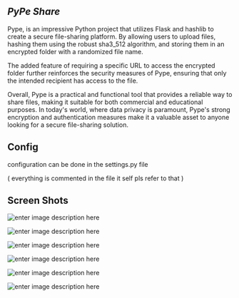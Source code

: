 
## ***PyPe Share***

  
  

Pype, is an impressive Python project that utilizes Flask and hashlib to create a secure file-sharing platform. By allowing users to upload files, hashing them using the robust sha3_512 algorithm, and storing them in an encrypted folder with a randomized file name.

  

The added feature of requiring a specific URL to access the encrypted folder further reinforces the security measures of Pype, ensuring that only the intended recipient has access to the file.

  

Overall, Pype is a practical and functional tool that provides a reliable way to share files, making it suitable for both commercial and educational purposes. In today's world, where data privacy is paramount, Pype's strong encryption and authentication measures make it a valuable asset to anyone looking for a secure file-sharing solution.

  

  

## Config

  

configuration can be done in the settings.py file

( everything is commented in the file it self pls refer to that )

  
  
  

## Screen Shots

  

![enter image description here](https://media.discordapp.net/attachments/1097082812777103471/1098518204474720256/2023-04-20_13_28_33-main.py_-_learning_code_-_Visual_Studio_Code.png)

![enter image description here](https://media.discordapp.net/attachments/1097082812777103471/1098518387954561054/image.png?width=920&height=498)

![enter image description here](https://media.discordapp.net/attachments/1097082812777103471/1098518739269460078/image.png?width=925&height=498)

  

![enter image description here](https://media.discordapp.net/attachments/1097082812777103471/1098519046930055199/image.png)

  

![enter image description here](https://media.discordapp.net/attachments/1097082812777103471/1098519752051281950/image.png?width=1025&height=494)

  

![enter image description here](https://media.discordapp.net/attachments/1097082812777103471/1098519932829970432/image.png)
